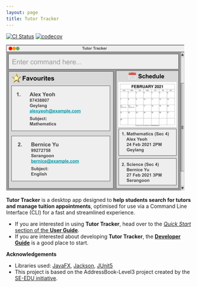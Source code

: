```yaml
---
layout: page
title: Tutor Tracker
---
```


[![CI Status](https://github.com/AY2021S2-CS2103-T14-3/tp/workflows/Java%20CI/badge.svg)](https://github.com/AY2021S2-CS2103-T14-3/tp/actions)
[![codecov](https://codecov.io/gh/AY2021S2-CS2103-T14-3/tp/branch/master/graph/badge.svg)](https://codecov.io/gh/AY2021S2-CS2103-T14-3/tp)

![Ui](images/Ui.png)

**Tutor Tracker** is a desktop app designed to **help students search for tutors and manage tuition appointments**, optimised for use via a Command Line Interface (CLI) for a fast and streamlined experience.

* If you are interested in using **Tutor Tracker**, head over to the [_Quick Start_ section of the **User Guide**](UserGuide.html#quick-start).
* If you are interested about developing **Tutor Tracker**, the [**Developer Guide**](DeveloperGuide.html) is a good place to start.


**Acknowledgements**

* Libraries used: [JavaFX](https://openjfx.io/), [Jackson](https://github.com/FasterXML/jackson), [JUnit5](https://github.com/junit-team/junit5)
* This project is based on the AddressBook-Level3 project created by the [SE-EDU initiative](https://se-education.org).

